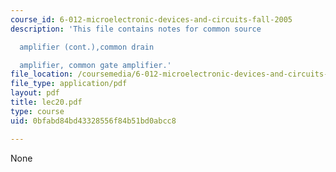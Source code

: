 ```yaml
---
course_id: 6-012-microelectronic-devices-and-circuits-fall-2005
description: 'This file contains notes for common source

  amplifier (cont.),common drain

  amplifier, common gate amplifier.'
file_location: /coursemedia/6-012-microelectronic-devices-and-circuits-fall-2005/0bfabd84bd43328556f84b51bd0abcc8_lec20.pdf
file_type: application/pdf
layout: pdf
title: lec20.pdf
type: course
uid: 0bfabd84bd43328556f84b51bd0abcc8

---
```

None